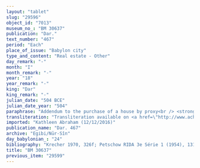 ```yaml
---
layout: "tablet"
slug: "29596"
object_id: "7013"
museum_no_: "BM 30637"
publication: "Dar."
text_number: "467"
period: "Each"
place_of_issue: "Babylon city"
type_and_content: "Real estate - Other"
day_remark: "-"
month: "I"
month_remark: "-"
year: "18"
year_remark: "-"
king: "Dar"
king_remark: "-"
julian_date: "504 BCE"
julian_date_year: "504"
paraphrase: "Addendum to the purchase of a house by proxy<br /> <strong>A</strong> purchased a 5 gi (c. 45 m<sup>2</sup>) big house and a share (<em>ahu</em>) in a slave (<strong>C</strong>) from <strong>B</strong> by proxy. He gave <strong>D</strong>, his proxy, the silver to buy the property: 2 5/6 minas of medium-quality silver of which 1/8 is alloy. The latter received (<em>mahāru</em>) the purchased property from the seller and a sale document (<em>&scaron;aṭāru</em>) was written at <strong>A</strong>&#39;s request (<em>ṣib&ucirc;tu</em>). The present document aims pointing out that <strong>D </strong>has no share (<em>zittu</em>) whatsoever in either the house or the slave. Names of 7 witnesses and the scribe.<br /> &nbsp;<br /> <strong>A</strong>= Marduk-nāṣir-apli/Itti-Marduk-balāṭu//Egibi; <strong>B</strong> = Nergal-u&scaron;ēzib/Itti-Marduk-balāṭu//Egibi; <strong>C </strong>= Bēl-&scaron;ubat-..., slave of B; <strong>D </strong>= Nab&ucirc;-ittannu/Ardia//S&icirc;n-ilī"
transliteration: "Transliteration available on <a href=\"http://www.achemenet.com/en/item/?/textual-sources/texts-by-regions/babylonia/babylon/1662554\" target=\"_blank\">Achemenet</a>"
imported: "Kathleen Abraham (12/12/2016)"
publication_name: "Dar. 467"
archive: "Egibi/Nūr-Sîn"
day_babylonian_: "24"
bibliography: "Krecher 1970, 326f; Petschow RIDA 3e Série 1 (1954), 131f.; Petschow 1956 (NBPf.), 48; Kohler and Peiser, BRL 4 (1898), 33f; Weingort 1939, 25f."
title: "BM 30637"
previous_item: "29599"
---
```

